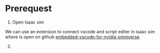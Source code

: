 # Prerequest
1. Open Isaac sim

We can use an extension to connect vscode and script editer in isaac sim where is open on github [embedded-vscode-for-nvidia-omniverse](https://github.com/Toni-SM/semu.misc.vscode).

2. 